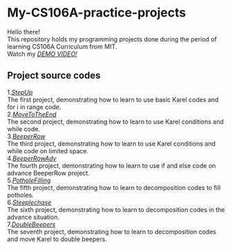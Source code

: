 # My-CS106A-practice-projects
Hello there!\
This repository holds my programming projects done during the period of learning CS106A Curriculum from MIT.\
Watch my *[DEMO VIDEO!](https://drive.google.com/file/d/1RHl00iaFgysXhCGObe7hZJ7Z6RssImYE/view?usp=sharing)*
## Project source codes
1.*[StepUp](https://github.com/Kuei1116/My-CS106A-practice-projects/blob/main/My%20CS106A%20practice%20projects/StepUp.py)*\
The first project, demonstrating how to learn to use basic Karel codes and for i in range code.\
2.*[MoveToTheEnd](https:/github.com/Kuei1116/My-CS106A-practice-projects/blob/main/My%20CS106A%20practice%20projects/MoveToTheEnd.py)*\
The second project, demonstrating how to learn to use Karel conditions and while code.\
3.*[BeeperRow](https://github.com/Kuei1116/My-CS106A-practice-projects/blob/main/My%20CS106A%20practice%20projects/BeeperRow.py)*\
The third project, demonstrating how to learn to use Karel conditions and while code on limited space.\
4.*[BeeperRowAdv](https://github.com/Kuei1116/My-CS106A-practice-projects/blob/main/My%20CS106A%20practice%20projects/BeeperRowAdv.py)*\
The fourth project, demonstrating how to learn to use if and else code on advance BeeperRow project.\
5.*[PotholeFilling](https://github.com/Kuei1116/My-CS106A-practice-projects/blob/main/My%20CS106A%20practice%20projects/PotholeFilling.py)*\
The fifth project, demonstrating how to learn to decomposition codes to fill potholes.\
6.*[Steeplechase](https://github.com/Kuei1116/My-CS106A-practice-projects/blob/main/My%20CS106A%20practice%20projects/Steeplechase.py)*\
The sixth project, demonstrating how to learn to decomposition codes in the advance situation.\
7.*[DoubleBeepers](https://github.com/Kuei1116/My-CS106A-practice-projects/blob/main/My%20CS106A%20practice%20projects/DoubleBeepers.py)*\
The seventh project, demonstrating how to learn to decomposition codes and move Karel to double beepers.
